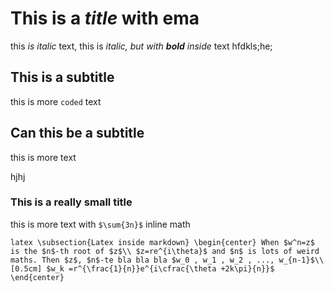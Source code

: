 # This is a *title* with ema
this *is italic* text, this is *italic, but with **bold** inside* text
hfdkls;he;

## This is a subtitle
this is more `coded` text

## Can this be a subtitle
this is more text

hjhj

### This is a really small title
this is more text with `$\sum{3n}$` inline math


``latex
\subsection{Latex inside markdown}
\begin{center}
	When $w^n=z$ is the $n$-th root of $z$\\
	$z=re^{i\theta}$ and $n$ is lots of weird maths. Then $z$, $n$-te bla bla bla $w_0 , w_1 , w_2 , ..., w_{n-1}$\\ 
	[0.5cm]
	$w_k =r^{\frac{1}{n}}e^{i\cfrac{\theta +2k\pi}{n}}$
\end{center}
``
